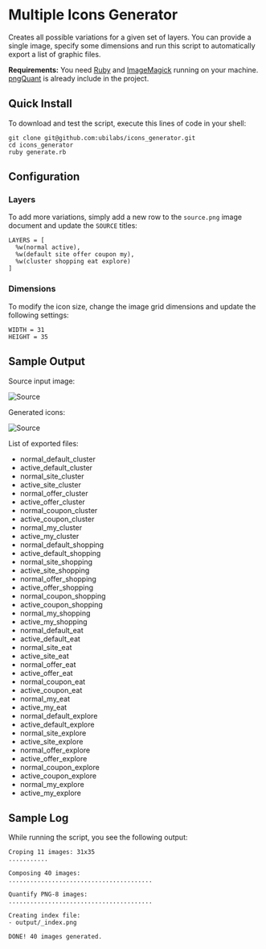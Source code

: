 # Multiple Icons Generator #

Creates all possible variations for a given set of layers. You can provide a single image, specify some dimensions and run this script to automatically export a list of graphic files.

**Requirements:** You need [Ruby](http://www.ruby-lang.org/) and [ImageMagick](http://www.imagemagick.org) running on your machine. [pngQuant](http://pornel.net/pngquant) is already include in the project.

## Quick Install ##

To download and test the script, execute this lines of code in your shell:

    git clone git@github.com:ubilabs/icons_generator.git 
    cd icons_generator
    ruby generate.rb

## Configuration ##

### Layers ###

To add more variations, simply add a new row to the `source.png` image document and update the `SOURCE` titles:

    LAYERS = [
      %w(normal active),
      %w(default site offer coupon my),
      %w(cluster shopping eat explore)
    ]

### Dimensions ###

To modify the icon size, change the image grid dimensions and update the following settings:

    WIDTH = 31
    HEIGHT = 35


## Sample Output ##

Source input image:

![Source](http://github.com/ubilabs/icons_generator/raw/master/source.png)

Generated icons:

![Source](http://github.com/ubilabs/icons_generator/raw/master/output_sample.png)

List of exported files:

* normal\_default\_cluster
* active\_default\_cluster
* normal\_site\_cluster
* active\_site\_cluster
* normal\_offer\_cluster
* active\_offer\_cluster
* normal\_coupon\_cluster
* active\_coupon\_cluster
* normal\_my\_cluster
* active\_my\_cluster
* normal\_default\_shopping
* active\_default\_shopping
* normal\_site\_shopping
* active\_site\_shopping
* normal\_offer\_shopping
* active\_offer\_shopping
* normal\_coupon\_shopping
* active\_coupon\_shopping
* normal\_my\_shopping
* active\_my\_shopping
* normal\_default\_eat
* active\_default\_eat
* normal\_site\_eat
* active\_site\_eat
* normal\_offer\_eat
* active\_offer\_eat
* normal\_coupon\_eat
* active\_coupon\_eat
* normal\_my\_eat
* active\_my\_eat
* normal\_default\_explore
* active\_default\_explore
* normal\_site\_explore
* active\_site\_explore
* normal\_offer\_explore
* active\_offer\_explore
* normal\_coupon\_explore
* active\_coupon\_explore
* normal\_my\_explore
* active\_my\_explore

## Sample Log ##

While running the script, you see the following output:

    Croping 11 images: 31x35
    ...........
    
    Composing 40 images:
    ........................................
    
    Quantify PNG-8 images:
    ........................................
    
    Creating index file:
    - output/_index.png
    
    DONE! 40 images generated.

